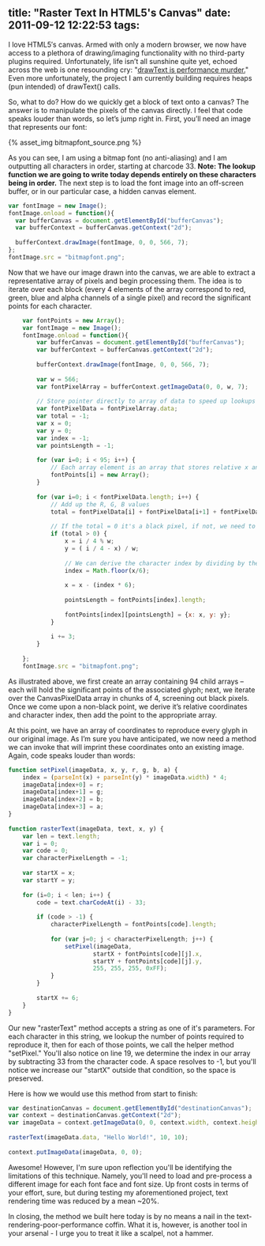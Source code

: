 title: "Raster Text In HTML5's Canvas"
date: 2011-09-12 12:22:53
tags:
---
I love HTML5′s canvas. Armed with only a modern browser, we now have access to a plethora of drawing/imaging functionality with no third-party plugins required. Unfortunately, life isn’t all sunshine quite yet, echoed across the web is one resounding cry: "[drawText is performance murder.](http://simonsarris.com/blog/322-canvas-drawtext-considered-harmful)" Even more unfortunately, the project I am currently building requires heaps (pun intended) of drawText() calls.

So, what to do? How do we quickly get a block of text onto a canvas? The answer is to manipulate the pixels of the canvas directly. I feel that code speaks louder than words, so let’s jump right in. First, you’ll need an image that represents our font:

{% asset_img bitmapfont_source.png %}

As you can see, I am using a bitmap font (no anti-aliasing) and I am outputting all characters in order, starting at charcode 33. **Note: The lookup function we are going to write today depends entirely on these characters being in order.** The next step is to load the font image into an off-screen buffer, or in our particular case, a hidden canvas element.

```javascript
var fontImage = new Image();
fontImage.onload = function(){
  var bufferCanvas = document.getElementById("bufferCanvas");
  var bufferContext = bufferCanvas.getContext("2d");
 
  bufferContext.drawImage(fontImage, 0, 0, 566, 7);
};
fontImage.src = "bitmapfont.png";
```

Now that we have our image drawn into the canvas, we are able to extract a representative array of pixels and begin processing them. The idea is to iterate over each block (every 4 elements of the array correspond to red, green, blue and alpha channels of a single pixel) and record the significant points for each character.

```javascript
    var fontPoints = new Array();
    var fontImage = new Image();
    fontImage.onload = function(){
        var bufferCanvas = document.getElementById("bufferCanvas");
        var bufferContext = bufferCanvas.getContext("2d");
 
        bufferContext.drawImage(fontImage, 0, 0, 566, 7);
 
        var w = 566;
        var fontPixelArray = bufferContext.getImageData(0, 0, w, 7);
 
        // Store pointer directly to array of data to speed up lookups
        var fontPixelData = fontPixelArray.data;
        var total = -1;
        var x = 0;
        var y = 0;
        var index = -1;
        var pointsLength = -1;
 
        for (var i=0; i < 95; i++) {
            // Each array element is an array that stores relative x and y coordinates
            fontPoints[i] = new Array();
        }
 
        for (var i=0; i < fontPixelData.length; i++) {
            // Add up the R, G, B values
            total = fontPixelData[i] + fontPixelData[i+1] + fontPixelData[i+2];
            
            // If the total = 0 it's a black pixel, if not, we need to record it
            if (total > 0) {
                x = i / 4 % w;
                y = ( i / 4 - x) / w;
 
                // We can derive the character index by dividing by the character width
                index = Math.floor(x/6);
 
                x = x - (index * 6);
 
                pointsLength = fontPoints[index].length;
 
                fontPoints[index][pointsLength] = {x: x, y: y};
            }
            
            i += 3;
        }
        
    };
    fontImage.src = "bitmapfont.png";
```

As illustrated above, we first create an array containing 94 child arrays – each will hold the significant points of the associated glyph; next, we iterate over the CanvasPixelData array in chunks of 4, screening out black pixels. Once we come upon a non-black point, we derive it’s relative coordinates and character index, then add the point to the appropriate array.

At this point, we have an array of coordinates to reproduce every glyph in our original image. As I’m sure you have anticipated, we now need a method we can invoke that will imprint these coordinates onto an existing image. Again, code speaks louder than words:

```javascript
function setPixel(imageData, x, y, r, g, b, a) {
    index = (parseInt(x) + parseInt(y) * imageData.width) * 4;
    imageData[index+0] = r;
    imageData[index+1] = g;
    imageData[index+2] = b;
    imageData[index+3] = a;
}
 
function rasterText(imageData, text, x, y) {
    var len = text.length;
    var i = 0;
    var code = 0;
    var characterPixelLength = -1;
    
    var startX = x;
    var startY = y;
    
    for (i=0; i < len; i++) {
        code = text.charCodeAt(i) - 33;
        
        if (code > -1) {
            characterPixelLength = fontPoints[code].length;
            
            for (var j=0; j < characterPixelLength; j++) {
                setPixel(imageData,
                        startX + fontPoints[code][j].x,
                        startY + fontPoints[code][j].y,
                        255, 255, 255, 0xFF);
            }
        }
        
        startX += 6;
    }
}
```

Our new "rasterText" method accepts a string as one of it's parameters. For each character in this string, we lookup the number of points required to reproduce it, then for each of those points, we call the helper method "setPixel." You'll also notice on line 19, we determine the index in our array by subtracting 33 from the character code. A space resolves to -1, but you'll notice we increase our "startX" outside that condition, so the space is preserved.

Here is how we would use this method from start to finish:

``` javascript
var destinationCanvas = document.getElementById("destinationCanvas");
var context = destinationCanvas.getContext("2d");
var imageData = context.getImageData(0, 0, context.width, context.height);
 
rasterText(imageData.data, "Hello World!", 10, 10);
 
context.putImageData(imageData, 0, 0);
```

Awesome! However, I'm sure upon reflection you'll be identifying the limitations of this technique. Namely, you'll need to load and pre-process a different image for each font face and font size. Up front costs in terms of your effort, sure, but during testing my aforementioned project, text rendering time was reduced by a mean ~20%.

In closing, the method we built here today is by no means a nail in the text-rendering-poor-performance coffin. What it is, however, is another tool in your arsenal - I urge you to treat it like a scalpel, not a hammer.